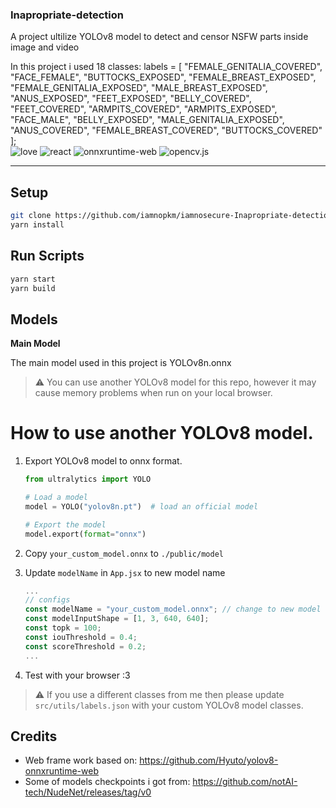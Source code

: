 ### Inapropriate-detection
A project ultilize YOLOv8 model to detect and censor NSFW parts inside image and video

In this project i used 18 classes:
labels = [
  "FEMALE_GENITALIA_COVERED",
  "FACE_FEMALE",
  "BUTTOCKS_EXPOSED",
  "FEMALE_BREAST_EXPOSED",
  "FEMALE_GENITALIA_EXPOSED",
  "MALE_BREAST_EXPOSED",
  "ANUS_EXPOSED",
  "FEET_EXPOSED",
  "BELLY_COVERED",
  "FEET_COVERED",
  "ARMPITS_COVERED",
  "ARMPITS_EXPOSED",
  "FACE_MALE",
  "BELLY_EXPOSED",
  "MALE_GENITALIA_EXPOSED",
  "ANUS_COVERED",
  "FEMALE_BREAST_COVERED",
  "BUTTOCKS_COVERED"
];
<br>
![love](https://img.shields.io/badge/Made%20with-🖤-white)
![react](https://img.shields.io/badge/React-blue?logo=react)
![onnxruntime-web](https://img.shields.io/badge/onnxruntime--web-white?logo=onnx&logoColor=black)
![opencv.js](https://img.shields.io/badge/opencv.js-green?logo=opencv)

---

## Setup

```bash
git clone https://github.com/iamnopkm/iamnosecure-Inapropriate-detection.git
yarn install 
```

## Run Scripts

```bash
yarn start 
yarn build 
```

## Models

**Main Model**

The main model used in this project is YOLOv8n.onnx
> :warning: You can use another YOLOv8 model for this repo, however it may cause memory problems when run on your local browser.

# How to use another YOLOv8 model.

1. Export YOLOv8 model to onnx format.

   ```python
   from ultralytics import YOLO

   # Load a model
   model = YOLO("yolov8n.pt")  # load an official model

   # Export the model
   model.export(format="onnx")
   ```

2. Copy `your_custom_model.onnx` to `./public/model`
3. Update `modelName` in `App.jsx` to new model name
   ```jsx
   ...
   // configs
   const modelName = "your_custom_model.onnx"; // change to new model name
   const modelInputShape = [1, 3, 640, 640];
   const topk = 100;
   const iouThreshold = 0.4;
   const scoreThreshold = 0.2;
   ...
   ```
4. Test with your browser :3

> :warning: If you use a different classes from me then please update `src/utils/labels.json` with your custom YOLOv8 model classes.

## Credits
- Web frame work based on: https://github.com/Hyuto/yolov8-onnxruntime-web
- Some of models checkpoints i got from: https://github.com/notAI-tech/NudeNet/releases/tag/v0 